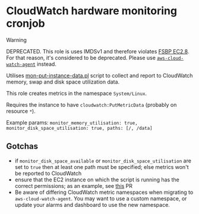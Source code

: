 # CloudWatch hardware monitoring cronjob

> [!WARNING]
> DEPRECATED.
> This role is uses IMDSv1 and therefore violates [FSBP EC2.8](https://docs.aws.amazon.com/securityhub/latest/userguide/ec2-controls.html#ec2-8).
> For that reason, it's considered to be deprecated.
> Please use [`aws-cloud-watch-agent`](../aws-cloud-watch-agent) instead.

Utilises [mon-put-instance-data.pl](https://docs.aws.amazon.com/AWSEC2/latest/UserGuide/mon-scripts.html) script to 
collect and report to CloudWatch memory, swap and disk space utilization data. 

This role creates metrics in the namespace `System/Linux`.

Requires the instance to have `cloudwatch:PutMetricData` (probably on resource `*`). 

Example params: `monitor_memory_utilisation: true, monitor_disk_space_utilisation: true, paths: [/, /data]`

## Gotchas

- if `monitor_disk_space_available` or `monitor_disk_space_utilisation` are set to `true` then at least one 
  path must be specified; else metrics won't be reported to CloudWatch
- ensure that the EC2 instance on which the script is running has the correct permissions; as an example, see 
  [this](https://github.com/guardian/deploy-tools-platform/pull/114) PR
- Be aware of differing CloudWatch metric namespaces when migrating to `aws-cloud-watch-agent`. 
  You may want to use a custom namespace, or update your alarms and dashboard to use the new namespace.
